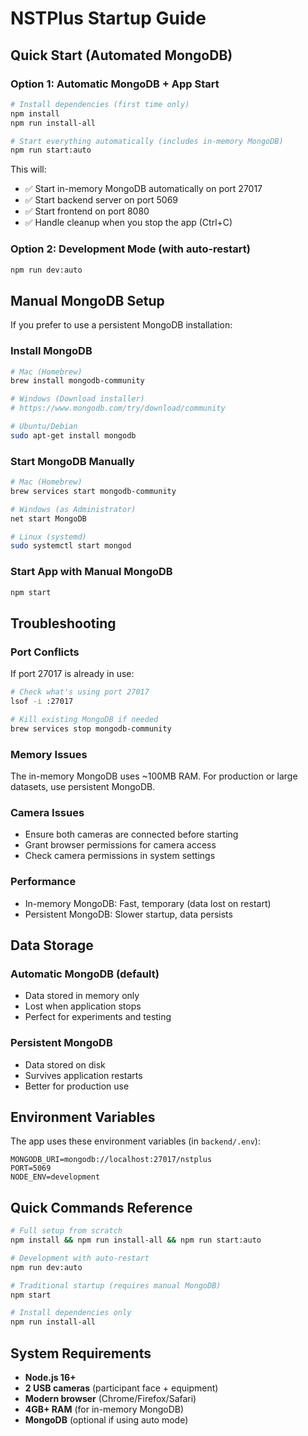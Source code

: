 # NSTPlus Startup Guide

## Quick Start (Automated MongoDB)

### Option 1: Automatic MongoDB + App Start
```bash
# Install dependencies (first time only)
npm install
npm run install-all

# Start everything automatically (includes in-memory MongoDB)
npm run start:auto
```

This will:
- ✅ Start in-memory MongoDB automatically on port 27017
- ✅ Start backend server on port 5069
- ✅ Start frontend on port 8080
- ✅ Handle cleanup when you stop the app (Ctrl+C)

### Option 2: Development Mode (with auto-restart)
```bash
npm run dev:auto
```

## Manual MongoDB Setup

If you prefer to use a persistent MongoDB installation:

### Install MongoDB
```bash
# Mac (Homebrew)
brew install mongodb-community

# Windows (Download installer)
# https://www.mongodb.com/try/download/community

# Ubuntu/Debian
sudo apt-get install mongodb
```

### Start MongoDB Manually
```bash
# Mac (Homebrew)
brew services start mongodb-community

# Windows (as Administrator)
net start MongoDB

# Linux (systemd)
sudo systemctl start mongod
```

### Start App with Manual MongoDB
```bash
npm start
```

## Troubleshooting

### Port Conflicts
If port 27017 is already in use:
```bash
# Check what's using port 27017
lsof -i :27017

# Kill existing MongoDB if needed
brew services stop mongodb-community
```

### Memory Issues
The in-memory MongoDB uses ~100MB RAM. For production or large datasets, use persistent MongoDB.

### Camera Issues
- Ensure both cameras are connected before starting
- Grant browser permissions for camera access
- Check camera permissions in system settings

### Performance
- In-memory MongoDB: Fast, temporary (data lost on restart)
- Persistent MongoDB: Slower startup, data persists

## Data Storage

### Automatic MongoDB (default)
- Data stored in memory only
- Lost when application stops
- Perfect for experiments and testing

### Persistent MongoDB
- Data stored on disk
- Survives application restarts
- Better for production use

## Environment Variables

The app uses these environment variables (in `backend/.env`):
```
MONGODB_URI=mongodb://localhost:27017/nstplus
PORT=5069
NODE_ENV=development
```

## Quick Commands Reference

```bash
# Full setup from scratch
npm install && npm run install-all && npm run start:auto

# Development with auto-restart
npm run dev:auto

# Traditional startup (requires manual MongoDB)
npm start

# Install dependencies only
npm run install-all
```

## System Requirements

- **Node.js 16+**
- **2 USB cameras** (participant face + equipment)
- **Modern browser** (Chrome/Firefox/Safari)
- **4GB+ RAM** (for in-memory MongoDB)
- **MongoDB** (optional if using auto mode)